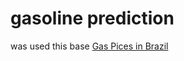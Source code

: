 # gasoline prediction

was used this base [Gas Pices in Brazil](https://www.kaggle.com/datasets/matheusfreitag/gas-prices-in-brazil)

